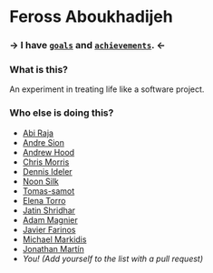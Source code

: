 # Feross Aboukhadijeh

### → I have [`goals`](https://github.com/feross/Life/issues) and [`achievements`](https://github.com/feross/Life/issues?q=is%3Aissue+is%3Aclosed). ←

### What is this?

An experiment in treating life like a software project.

### Who else is doing this?

- [Abi Raja](https://github.com/abi/life/issues)
- [Andre Sion](https://github.com/caxvis/life/issues)
- [Andrew Hood](https://github.com/andrewhood125/Life/issues)
- [Chris Morris](https://github.com/ChrisMorrisOrg/life/issues)
- [Dennis Ideler](https://github.com/dideler/life/issues)
- [Noon Silk](https://github.com/silky/Life/issues)
- [Tomas-samot](https://github.com/tomas-samot/Life/issues)
- [Elena Torro](https://github.com/elenatorro/Life/issues)
- [Jatin Shridhar](https://github.com/jatins/Life/issues)
- [Adam Magnier](https://github.com/qsypoq/Life/issues)
- [Javier Farinos](https://github.com/jafamo/Life/issues)
- [Michael Markidis](https://github.com/me28017/Life/issues)
- [Jonathan Martín](https://github.com/mibarbaroja/Life/issues)
- *You! (Add yourself to the list with a pull request)*
